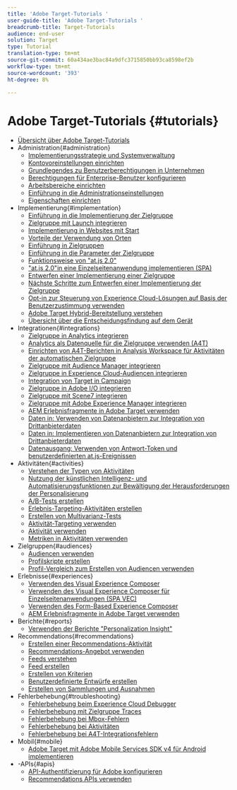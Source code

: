```yaml
---
title: 'Adobe Target-Tutorials '
user-guide-title: 'Adobe Target-Tutorials '
breadcrumb-title: Target-Tutorials
audience: end-user
solution: Target
type: Tutorial
translation-type: tm+mt
source-git-commit: 60a434ae3bac84a9dfc3715850bb93ca8598ef2b
workflow-type: tm+mt
source-wordcount: '393'
ht-degree: 8%

---
```



# Adobe Target-Tutorials   {#tutorials}

+ [Übersicht über Adobe Target-Tutorials](../overview.md)
+ Administration{#administration}
   + [Implementierungsstrategie und Systemverwaltung](../dev101/1.1-implementation-strategy-sys-governance.md)
   + [Kontovoreinstellungen einrichten](../administration/set-up-account-preferences.md)
   + [Grundlegendes zu Benutzerberechtigungen in Unternehmen](../administration/understanding-enterprise-user-permissions.md)
   + [Berechtigungen für Enterprise-Benutzer konfigurieren](../dev101/1.2-configure-ent-user-permissions.md)
   + [Arbeitsbereiche einrichten](../administration/set-up-workspaces.md)
   + [Einführung in die Administrationseinstellungen](../dev101/1.3-intro-to-admin-setup.md)
   + [Eigenschaften einrichten](../administration/set-up-properties.md)
+ Implementierung{#implementation}
   + [Einführung in die Implementierung der Zielgruppe](../dev101/2.1-intro-to-target-implementation.md)
   + [Zielgruppe mit Launch integrieren](../dev101/3.1-target-launch.md)
   + [Implementierung in Websites mit Start](https://docs.adobe.com/content/help/en/experience-cloud/implementing-in-websites-with-launch/index.html)
   + [Vorteile der Verwendung von Orten](../dev101/2.2-benefits-of-locations.md)
   + [Einführung in Zielgruppen](../dev101/2.3-intro-to-target-requests.md)
   + [Einführung in die Parameter der Zielgruppe](../dev101/2.4-intro-to-target-params.md)
   + [Funktionsweise von &quot;at.js 2.0&quot;](../implementation/understanding-how-atjs-20-works.md)
   + [&quot;at.js 2.0&quot;in eine Einzelseitenanwendung implementieren (SPA)](../implementation/implement-atjs-20-in-a-single-page-application.md)
   + [Entwerfen einer Implementierung einer Zielgruppe](../dev101/2.5-design-target-implementation.md)
   + [Nächste Schritte zum Entwerfen einer Implementierung der Zielgruppe](../dev101/2.6-next-steps-design-target-implementation.md)
   + [Opt-in zur Steuerung von Experience Cloud-Lösungen auf Basis der Benutzerzustimmung verwenden](https://docs.adobe.com/content/help/en/core-services-learn/tutorials/id-service/use-opt-in-to-control-experience-cloud-activities-based-on-user-consent.html)
   + [Adobe Target Hybrid-Bereitstellung verstehen](../implementation/hybrid-deployment.md)
   + [Übersicht über die Entscheidungsfindung auf dem Gerät](../implementation/on-device-decisioning-overview.md)
+ Integrationen{#integrations}
   + [Zielgruppe in Analytics integrieren](../dev101/3.2-target-analytics.md)
   + [Analytics als Datenquelle für die Zielgruppe verwenden (A4T)](../integrations/use-analytics-as-a-data-source-a4t.md)
   + [Einrichten von A4T-Berichten in Analysis Workspace für Aktivitäten der automatischen Zielgruppe](../integrations/set-up-a4t-reports-in-analysis-workspace-for-auto-target-activities.md)
   + [Zielgruppe mit Audience Manager integrieren](../dev101/3.3-target-dmp.md)
   + [Zielgruppe in Experience Cloud-Audiencen integrieren](../dev101/3.4-target-exc-audiences.md)
   + [Integration von Target in Campaign](../dev101/3.6-target-campaign.md)
   + [Zielgruppe in Adobe I/O integrieren](../dev101/3.7-target-io.md)
   + [Zielgruppe mit Scene7 integrieren](../dev101/3.8-target-scene7.md)
   + [Zielgruppe mit Adobe Experience Manager integrieren](../dev101/3.5-target-aem.md)
   + [AEM Erlebnisfragmente in Adobe Target verwenden](https://helpx.adobe.com/experience-manager/kt/sites/using/experience-fragment-target-offer-feature-video-use.html)
   + [Daten in: Verwenden von Datenanbietern zur Integration von Drittanbieterdaten](../integrations/use-data-providers-to-integrate-third-party-data.md)
   + [Daten in: Implementieren von Datenanbietern zur Integration von Drittanbieterdaten](../integrations/implement-data-providers-to-integrate-third-party-data.md)
   + [Datenausgang: Verwenden von Antwort-Token und benutzerdefinierten at.js-Ereignissen](../integrations/use-response-tokens-and-atjs-custom-events.md)
+ Aktivitäten{#activities}
   + [Verstehen der Typen von Aktivitäten](../activities/understanding-the-types-of-activities.md)
   + [Nutzung der künstlichen Intelligenz- und Automatisierungsfunktionen zur Bewältigung der Herausforderungen der Personalisierung](../activities/use-the-artificial-intelligence-and-automation-capabilities-to-meet-the-challenges-of-personalization.md)
   + [A/B-Tests erstellen](../activities/create-ab-tests.md)
   + [Erlebnis-Targeting-Aktivitäten erstellen](../activities/create-experience-targeting-activities.md)
   + [Erstellen von Multivarianz-Tests](../activities/create-multivariate-tests.md)
   + [Aktivität-Targeting verwenden](../activities/use-activity-targeting.md)
   + [Aktivität verwenden](../activities/use-activity-settings.md)
   + [Metriken in Aktivitäten verwenden](../activities/use-metrics-in-activities.md)
+ Zielgruppen{#audiences}
   + [Audiencen verwenden](../audiences/use-audiences.md)
   + [Profilskripte erstellen](../audiences/create-profile-scripts.md)
   + [Profil-Vergleich zum Erstellen von Audiencen verwenden](../audiences/use-profile-comparison-to-build-audiences.md)
+ Erlebnisse{#experiences}
   + [Verwenden des Visual Experience Composer](../experiences/use-the-visual-experience-composer.md)
   + [Verwenden des Visual Experience Composer für Einzelseitenanwendungen (SPA VEC)](../experiences/use-the-visual-experience-composer-for-single-page-applications.md)
   + [Verwenden des Form-Based Experience Composer](../experiences/use-the-form-based-experience-composer.md)
   + [AEM Erlebnisfragmente in Adobe Target verwenden](https://helpx.adobe.com/experience-manager/kt/sites/using/experience-fragment-target-offer-feature-video-use.html)
+ Berichte{#reports}
   + [Verwenden der Berichte &quot;Personalization Insight&quot;](../reports/use-the-personalization-insights-reports.md)
+ Recommendations{#recommendations}
   + [Erstellen einer Recommendations-Aktivität](../recommendations/create-a-recommendations-activity.md)
   + [Recommendations-Angebot verwenden](../recommendations/use-recommendations-offers.md)
   + [Feeds verstehen](../recommendations/understanding-feeds.md)
   + [Feed erstellen](../recommendations/create-a-feed.md)
   + [Erstellen von Kriterien](../recommendations/create-criteria.md)
   + [Benutzerdefinierte Entwürfe erstellen](../recommendations/create-custom-designs.md)
   + [Erstellen von Sammlungen und Ausnahmen](../recommendations/create-collections-and-exclusions.md)
+ Fehlerbehebung{#troubleshooting}
   + [Fehlerbehebung beim Experience Cloud Debugger](../troubleshooting/troubleshoot-with-the-experience-cloud-debugger.md)
   + [Fehlerbehebung mit Zielgruppe Traces](../troubleshooting/troubleshoot-with-target-traces.md)
   + [Fehlerbehebung bei Mbox-Fehlern](../dev101/4.1-troubleshoot-mbox-errors.md)
   + [Fehlerbehebung bei Aktivitäten](../dev101/4.2-troubleshoot-activity-errors.md)
   + [Fehlerbehebung bei A4T-Integrationsfehlern](../dev101/4.3-troubleshoot-integration-errors.md)
+ Mobil{#mobile}
   + [Adobe Target mit Adobe Mobile Services SDK v4 für Android implementieren](../mobile-v4/overview.md)
+ -APIs{#apis}
   + [API-Authentifizierung für Adobe konfigurieren](../apis/configure-io-target-integration.md)
   + [Recommendations APIs verwenden](https://docs.adobe.com/content/help/en/target-learn/recommendations-api-tutorial/recs-api-overview.html)
